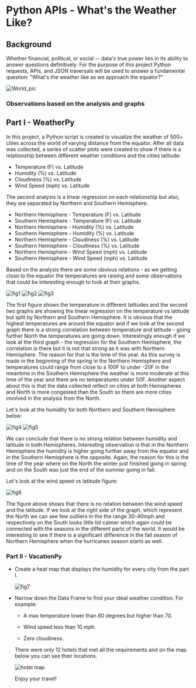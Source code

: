 # Python APIs - What's the Weather Like?

## Background

Whether financial, political, or social -- data's true power lies in its ability to answer questions definitively. For the purpose of this project Python requests, APIs, and JSON traversals will be used to answer a fundamental question: "What's the weather like as we approach the equator?"


![World_pic](starter_code/images/world.png)

### Observations based on the analysis and graphs


## Part I - WeatherPy

In this project, a Python script is created to visualize the weather of 500+ cities across the world of varying distance from the equator. After all data was collected, a series of scatter plots were created to show if there is a relationship between different weather conditions and the cities latitude:

* Temperature (F) vs. Latitude
* Humidity (%) vs. Latitude
* Cloudiness (%) vs. Latitude
* Wind Speed (mph) vs. Latitude

The second analysis is a linear regression on each relationship but also, they are separated by Northern and Southern Hemisphere.

* Northern Hemisphere - Temperature (F) vs. Latitude
* Southern Hemisphere - Temperature (F) vs. Latitude
* Northern Hemisphere - Humidity (%) vs. Latitude
* Southern Hemisphere - Humidity (%) vs. Latitude
* Northern Hemisphere - Cloudiness (%) vs. Latitude
* Southern Hemisphere - Cloudiness (%) vs. Latitude
* Northern Hemisphere - Wind Speed (mph) vs. Latitude
* Southern Hemisphere - Wind Speed (mph) vs. Latitude

Based on the analysis there are some obvious relations - as we getting close to the equator the temperatures are raising and some observations that could be interesting enough to look at their graphs.

![fig1](starter_code/images/latitude_vs_temp.png)
![fig2](starter_code/images/Lin_reg_north_temp_vs_lat.png) 
![fig3](starter_code/images/Lin_reg_south_temp_vs_lat.png)

The first figure shows the temperature in different latitudes and the second two graphs are showing the linear regression on the temperature vs latitude but split by Northern and Southern Hemisphere. It is obvious that the highest temperatures are around the equator and if we look at the second graph there is a strong correlation between temperature and latitude - going further North the temperatures are going down. Interestingly enough if we look at the third graph - the regression for the Southern Hemisphere, the correlation is there but it is not that strong as it was with Northern Hemisphere. The reason for that is the time of the year. As this survey is made in the beginning of the spring in the Northern Hemisphere and temperatures could range from close to a 100F to under -20F in the meantime in the Southern Hemisphere the weather is more moderate at this time of the year and there are no temperatures under 50F. Another aspect about this is that the data collected reflect on cities at both Hemispheres and North is more congested than the South so there are more cities involved in the analysis from the North.

Let's look at the humidity for both Northern and Southern Hemisphere below:

![fig4](starter_code/images/Lin_reg_north_humidity_vs_lat.png) 
![fig5](starter_code/images/Lin_reg_south_humidity_vs_lat.png)

We can conclude that there is no strong relation between humidity and latitude in both Hemispheres. Interesting observation is that in the Northern Hemisphere the humidity is higher going further away from the equator and in the Southern Hemisphere is the opposite. Again, the reason for this is the time of the year where on the North the winter just finished going in spring and on the South was just the end of the summer going in fall.

Let's look at the wind speed vs latitude figure:

![fig6](starter_code/images/latitude_vs_windspeed.png) 

The figure above shows that there is no relation between the wind speed and the latitude. If we look at the right side of the graph, which represent the North we can see few outliers in the the range 30-40mph and respectively on the South looks little bit calmer which again could be connected with the seasons in the different parts of the world. It would be interesting to see if there is a significant difference in the fall season of Northern Hemisphere when the hurricanes season starts as well. 

### Part II - VacationPy

* Create a heat map that displays the humidity for every city from the part I.

  ![fig7](starter_code/images/humidity_map.png)
  
* Narrow down the Data Frame to find your ideal weather condition. For example:

  * A max temperature lower than 80 degrees but higher than 70.

  * Wind speed less than 10 mph.

  * Zero cloudiness.
  
  There were only 12 hotels that met all the requirements and on the map below you can see their locations.


  ![hotel map](starter_code/images/hotel_map.png)

  Enjoy your travel!

